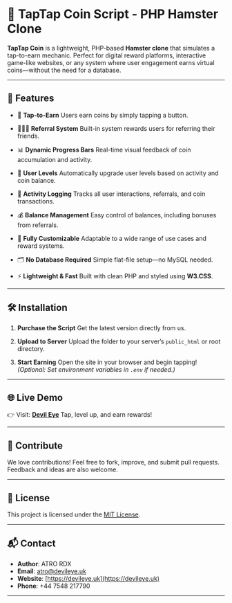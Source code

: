 
# 🐹 TapTap Coin Script - PHP Hamster Clone

**TapTap Coin** is a lightweight, PHP-based **Hamster clone** that simulates a tap-to-earn mechanic. Perfect for digital reward platforms, interactive game-like websites, or any system where user engagement earns virtual coins—without the need for a database.

---

## 🚀 Features

* 🎯 **Tap-to-Earn**
  Users earn coins by simply tapping a button.

* 🧑‍🤝‍🧑 **Referral System**
  Built-in system rewards users for referring their friends.

* 📊 **Dynamic Progress Bars**
  Real-time visual feedback of coin accumulation and activity.

* 🧱 **User Levels**
  Automatically upgrade user levels based on activity and coin balance.

* 🧾 **Activity Logging**
  Tracks all user interactions, referrals, and coin transactions.

* 💰 **Balance Management**
  Easy control of balances, including bonuses from referrals.

* 🧩 **Fully Customizable**
  Adaptable to a wide range of use cases and reward systems.

* 🗂️ **No Database Required**
  Simple flat-file setup—no MySQL needed.

* ⚡ **Lightweight & Fast**
  Built with clean PHP and styled using **W3.CSS**.

---

## 🛠️ Installation

1. **Purchase the Script**
   Get the latest version directly from us.

2. **Upload to Server**
   Upload the folder to your server’s `public_html` or root directory.

3. **Start Earning**
   Open the site in your browser and begin tapping!
   *(Optional: Set environment variables in `.env` if needed.)*

---

## 🌐 Live Demo

👉 Visit: [**Devil Eye**](https://devileye.uk)
Tap, level up, and earn rewards!

---

## 🤝 Contribute

We love contributions!
Feel free to fork, improve, and submit pull requests. Feedback and ideas are also welcome.

---

## 📄 License

This project is licensed under the [MIT License](LICENSE).

---

## 📬 Contact

* **Author**: ATRO RDX
* **Email**: [atro@devileye.uk](mailto:atro@devileye.uk)
* **Website**: [https://devileye.uk](https://devileye.uk)
* **Phone**: +44 7548 217790

---
